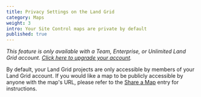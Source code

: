 ```yaml
---
title: Privacy Settings on the Land Grid
category: Maps
weight: 3
intro: Your Site Control maps are private by default
published: true
---
```

_This feature is only available with a Team, Enterprise, or Unlimited Land Grid account. [Click here to upgrade your account](https://sitecontrol.us/plans#p=level1)._

By default, your Land Grid projects are only accessible by members of your Land Grid account. If you would like a map to be publicly accessible by anyone with the map's URL, please refer to the [Share a Map](https://sitecontrol.us/support/Share-a-Map) entry for instructions.
